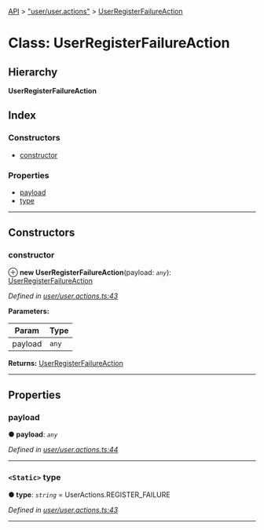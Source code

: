 [API](../README.md) > ["user/user.actions"](../modules/_user_user_actions_.md) > [UserRegisterFailureAction](../classes/_user_user_actions_.userregisterfailureaction.md)

# Class: UserRegisterFailureAction

## Hierarchy

**UserRegisterFailureAction**

## Index

### Constructors

* [constructor](_user_user_actions_.userregisterfailureaction.md#constructor)

### Properties

* [payload](_user_user_actions_.userregisterfailureaction.md#payload)
* [type](_user_user_actions_.userregisterfailureaction.md#type)

---

## Constructors

<a id="constructor"></a>

###  constructor

⊕ **new UserRegisterFailureAction**(payload: *`any`*): [UserRegisterFailureAction](_user_user_actions_.userregisterfailureaction.md)

*Defined in [user/user.actions.ts:43](https://github.com/authumn/authumn-angular/blob/93ce399/projects/authumn-angular/src/user/user.actions.ts#L43)*

**Parameters:**

| Param | Type |
| ------ | ------ |
| payload | `any` | 

**Returns:** [UserRegisterFailureAction](_user_user_actions_.userregisterfailureaction.md)

___

## Properties

<a id="payload"></a>

###  payload

**● payload**: *`any`*

*Defined in [user/user.actions.ts:44](https://github.com/authumn/authumn-angular/blob/93ce399/projects/authumn-angular/src/user/user.actions.ts#L44)*

___
<a id="type"></a>

### `<Static>` type

**● type**: *`string`* =  UserActions.REGISTER_FAILURE

*Defined in [user/user.actions.ts:43](https://github.com/authumn/authumn-angular/blob/93ce399/projects/authumn-angular/src/user/user.actions.ts#L43)*

___

